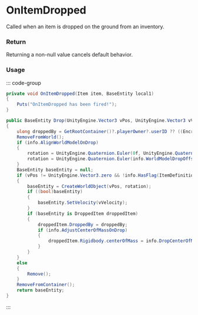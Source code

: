 # OnItemDropped
<Badge type="info" text="Item"/><Badge type="danger" text="Carbon Compatible"/><Badge type="warning" text="Oxide Compatible"/>
Called when an item is dropped on the ground from an inventory.

### Return
Returning a non-null value cancels default behavior.

### Usage
::: code-group
```csharp [Example]
private void OnItemDropped(Item item, BaseEntity local1)
{
	Puts("OnItemDropped has been fired!");
}
```
```csharp [Source — Assembly-CSharp @ Item]
public BaseEntity Drop(UnityEngine.Vector3 vPos, UnityEngine.Vector3 vVelocity, UnityEngine.Quaternion rotation = default(UnityEngine.Quaternion))
{
	ulong droppedBy = GetRootContainer()?.playerOwner?.userID ?? ((EncryptedValue<ulong>)0uL);
	RemoveFromWorld();
	if (info.AlignWorldModelOnDrop)
	{
		rotation = UnityEngine.Quaternion.Euler(0f, UnityEngine.Quaternion.LookRotation(vVelocity.normalized, UnityEngine.Vector3.up).eulerAngles.y, 0f);
		rotation = UnityEngine.Quaternion.Euler(info.WorldModelDropOffset) * rotation;
	}
	BaseEntity baseEntity = null;
	if (vPos != UnityEngine.Vector3.zero && !info.HasFlag(ItemDefinition.Flag.NoDropping))
	{
		baseEntity = CreateWorldObject(vPos, rotation);
		if ((bool)baseEntity)
		{
			baseEntity.SetVelocity(vVelocity);
		}
		if (baseEntity is DroppedItem droppedItem)
		{
			droppedItem.DroppedBy = droppedBy;
			if (info.AdjustCenterOfMassOnDrop)
			{
				droppedItem.Rigidbody.centerOfMass = info.DropCenterOfMass;
			}
		}
	}
	else
	{
		Remove();
	}
	RemoveFromContainer();
	return baseEntity;
}

```
:::

